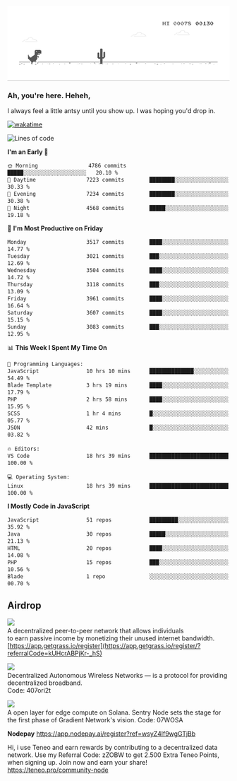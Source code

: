 
<div align="center">
    <img align="center" src="dino.gif">
</div>

### Ah, you're here. Heheh, 
I always feel a little antsy until you show up. I was hoping you'd drop in.

[![wakatime](https://wakatime.com/badge/user/8ad4afa2-1a56-40d1-a949-4663473915b6.svg)](https://wakatime.com/@mrepol742)

<!--START_SECTION:mrepol742-->
![Lines of code](https://img.shields.io/badge/From%20Hello%20World%20I%27ve%20Written-19.8%20million%20lines%20of%20code-blue)

**I'm an Early 🐤** 

```text
🌞 Morning                4786 commits        █████░░░░░░░░░░░░░░░░░░░░   20.10 % 
🌆 Daytime                7223 commits        ████████░░░░░░░░░░░░░░░░░   30.33 % 
🌃 Evening                7234 commits        ████████░░░░░░░░░░░░░░░░░   30.38 % 
🌙 Night                  4568 commits        █████░░░░░░░░░░░░░░░░░░░░   19.18 % 
```
📅 **I'm Most Productive on Friday** 

```text
Monday                   3517 commits        ████░░░░░░░░░░░░░░░░░░░░░   14.77 % 
Tuesday                  3021 commits        ███░░░░░░░░░░░░░░░░░░░░░░   12.69 % 
Wednesday                3504 commits        ████░░░░░░░░░░░░░░░░░░░░░   14.72 % 
Thursday                 3118 commits        ███░░░░░░░░░░░░░░░░░░░░░░   13.09 % 
Friday                   3961 commits        ████░░░░░░░░░░░░░░░░░░░░░   16.64 % 
Saturday                 3607 commits        ████░░░░░░░░░░░░░░░░░░░░░   15.15 % 
Sunday                   3083 commits        ███░░░░░░░░░░░░░░░░░░░░░░   12.95 % 
```


📊 **This Week I Spent My Time On** 

```text
💬 Programming Languages: 
JavaScript               10 hrs 10 mins      ██████████████░░░░░░░░░░░   54.49 % 
Blade Template           3 hrs 19 mins       ████░░░░░░░░░░░░░░░░░░░░░   17.79 % 
PHP                      2 hrs 58 mins       ████░░░░░░░░░░░░░░░░░░░░░   15.95 % 
SCSS                     1 hr 4 mins         █░░░░░░░░░░░░░░░░░░░░░░░░   05.77 % 
JSON                     42 mins             █░░░░░░░░░░░░░░░░░░░░░░░░   03.82 % 

🔥 Editors: 
VS Code                  18 hrs 39 mins      █████████████████████████   100.00 % 

💻 Operating System: 
Linux                    18 hrs 39 mins      █████████████████████████   100.00 % 
```

**I Mostly Code in JavaScript** 

```text
JavaScript               51 repos            █████████░░░░░░░░░░░░░░░░   35.92 % 
Java                     30 repos            █████░░░░░░░░░░░░░░░░░░░░   21.13 % 
HTML                     20 repos            ████░░░░░░░░░░░░░░░░░░░░░   14.08 % 
PHP                      15 repos            ███░░░░░░░░░░░░░░░░░░░░░░   10.56 % 
Blade                    1 repo              ░░░░░░░░░░░░░░░░░░░░░░░░░   00.70 % 
```




<!--END_SECTION:mrepol742-->

## Airdrop
<img src="https://app.getgrass.io/_next/image?url=%2Fimages%2Flogos%2Fgrass-logo-dark.png&w=1920&q=75"><br>
A decentralized peer-to-peer network that allows individuals<br> to earn passive income by monetizing their unused internet bandwidth.<br>
[https://app.getgrass.io/register](https://app.getgrass.io/register/?referralCode=kUHcrABPjKr-_hS) 

<img src="https://pbs.twimg.com/profile_images/1811363474284417025/3yGX3CjY_400x400.jpg" width="100"><br>
Decentralized Autonomous Wireless Networks — is a protocol for providing decentralized broadband.<br>
Code: 407ori2t

<img src="https://images.sftcdn.net/images/t_app-icon-m/p/e0c30b4e-875f-4731-aea4-09a15c885a0a/24435018/gradient-sentry-node-logo" width="100"><br>
A open layer for edge compute on Solana. Sentry Node sets the stage for the first phase of Gradient Network's vision.
Code: 07WOSA

**Nodepay**
https://app.nodepay.ai/register?ref=wsyZ4lf9wgGTjBb

Hi, i use Teneo and earn rewards by contributing to a decentralized data network. Use my Referral Code: zZOBW to get 2.500 Extra Teneo Points, when signing up. Join now and earn your share! https://teneo.pro/community-node
